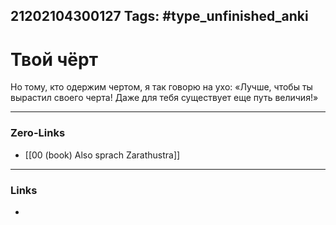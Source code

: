 21202104300127
Tags: #type_unfinished_anki 
---
# Твой чёрт

Но тому, кто одержим чертом, я так говорю на ухо: «Лучше, чтобы ты вырастил своего черта! Даже для тебя существует еще путь величия!»

---
### Zero-Links
- [[00 (book) Also sprach Zarathustra]]
---
### Links
-